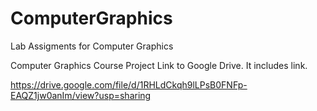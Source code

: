 # ComputerGraphics
Lab Assigments for Computer Graphics

Computer Graphics Course Project Link to Google Drive. It includes link.

https://drive.google.com/file/d/1RHLdCkqh9lLPsB0FNFp-EAQZ1jw0anIm/view?usp=sharing

